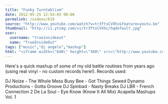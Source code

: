 ```yaml
---
title: "Funky Turntablism"
date: 2012-05-25 12:54:03 00:00
permalink: /videos/619
source: "http://www.youtube.com/watch?v=tr3ftsCVXhc&feature=youtu.be"
thumbnail: "http://i1.ytimg.com/vi/tr3ftsCVXhc/hqdefault.jpg"
user:
  username: "trueinsideout"
  name: "TrueInsideOut"
tags: ["music","dj angelo","mashup"]
html: "<iframe width=\"640\" height=\"360\" src=\"http://www.youtube.com/embed/tr3ftsCVXhc?wmode=transparent&fs=1&feature=oembed\" frameborder=\"0\" allowfullscreen></iframe>"
---
```


Here's a quick mashup of some of my old battle routines from years ago (using real vinyl - no custom records here!). Records used:

DJ Noize - The Whole Mess
Busy Bee - Got Things Sewed
Dynamo Productions - Gotta Groove
DJ Spinbad - Nasty Breaks
DJ LBR - French Connection 2
De La Soul - Eye Know (Know It All Mix)
Acapella Mashups Vol. 1